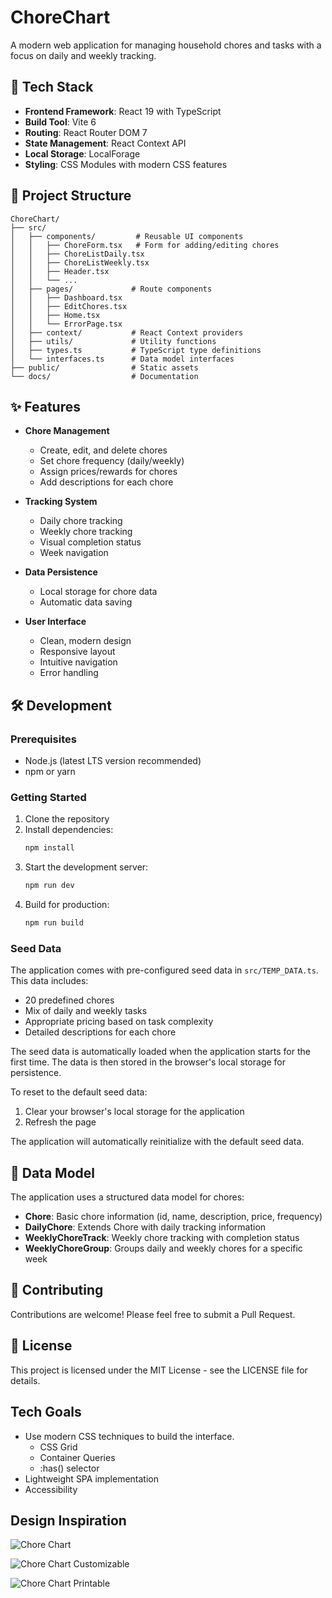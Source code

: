 # ChoreChart

A modern web application for managing household chores and tasks with a focus on daily and weekly tracking.

## 🚀 Tech Stack

- **Frontend Framework**: React 19 with TypeScript
- **Build Tool**: Vite 6
- **Routing**: React Router DOM 7
- **State Management**: React Context API
- **Local Storage**: LocalForage
- **Styling**: CSS Modules with modern CSS features

## 📁 Project Structure

```text
ChoreChart/
├── src/
│   ├── components/         # Reusable UI components
│   │   ├── ChoreForm.tsx   # Form for adding/editing chores
│   │   ├── ChoreListDaily.tsx
│   │   ├── ChoreListWeekly.tsx
│   │   ├── Header.tsx
│   │   └── ...
│   ├── pages/             # Route components
│   │   ├── Dashboard.tsx
│   │   ├── EditChores.tsx
│   │   ├── Home.tsx
│   │   └── ErrorPage.tsx
│   ├── context/           # React Context providers
│   ├── utils/             # Utility functions
│   ├── types.ts           # TypeScript type definitions
│   └── interfaces.ts      # Data model interfaces
├── public/                # Static assets
└── docs/                  # Documentation
```

## ✨ Features

- **Chore Management**

  - Create, edit, and delete chores
  - Set chore frequency (daily/weekly)
  - Assign prices/rewards for chores
  - Add descriptions for each chore

- **Tracking System**

  - Daily chore tracking
  - Weekly chore tracking
  - Visual completion status
  - Week navigation

- **Data Persistence**

  - Local storage for chore data
  - Automatic data saving

- **User Interface**
  - Clean, modern design
  - Responsive layout
  - Intuitive navigation
  - Error handling

## 🛠️ Development

### Prerequisites

- Node.js (latest LTS version recommended)
- npm or yarn

### Getting Started

1. Clone the repository
2. Install dependencies:
   ```bash
   npm install
   ```
3. Start the development server:
   ```bash
   npm run dev
   ```
4. Build for production:
   ```bash
   npm run build
   ```

### Seed Data

The application comes with pre-configured seed data in `src/TEMP_DATA.ts`. This data includes:

- 20 predefined chores
- Mix of daily and weekly tasks
- Appropriate pricing based on task complexity
- Detailed descriptions for each chore

The seed data is automatically loaded when the application starts for the first time. The data is then stored in the browser's local storage for persistence.

To reset to the default seed data:

1. Clear your browser's local storage for the application
2. Refresh the page

The application will automatically reinitialize with the default seed data.

## 📝 Data Model

The application uses a structured data model for chores:

- **Chore**: Basic chore information (id, name, description, price, frequency)
- **DailyChore**: Extends Chore with daily tracking information
- **WeeklyChoreTrack**: Weekly chore tracking with completion status
- **WeeklyChoreGroup**: Groups daily and weekly chores for a specific week

## 🤝 Contributing

Contributions are welcome! Please feel free to submit a Pull Request.

## 📄 License

This project is licensed under the MIT License - see the LICENSE file for details.

## Tech Goals

- Use modern CSS techniques to build the interface.
  - CSS Grid
  - Container Queries
  - :has() selector
- Lightweight SPA implementation
- Accessibility

## Design Inspiration

![Chore Chart](docs/images/chorechart.png)

![Chore Chart Customizable](docs/images/chore-chart-customizable-long.jpg)

![Chore Chart Printable](docs/images/Free-Kids-Chore-Chart-Printable.png)
